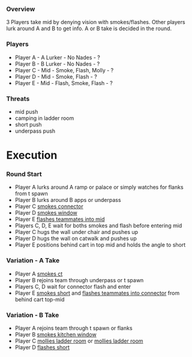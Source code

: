 ### Overview
3 Players take mid by denying vision with smokes/flashes. Other players lurk around A and B to get info. A or B take is decided in the round.

### Players
- Player A - A Lurker - No Nades - ?
- Player B - B Lurker - No Nades - ?
- Player C - Mid - Smoke, Flash, Molly - ?
- Player D - Mid - Smoke, Flash - ?
- Player E - Mid - Flash, Smoke, Flash - ?

### Threats
- mid push
- camping in ladder room
- short push
- underpass push

# Execution
### Round Start
- Player A lurks around A ramp or palace or simply watches for flanks from t spawn
- Player B lurks around B apps or underpass
- Player C [smokes connector](https://csnades.gg/mirage/smokes/connector-from-t-spawn-b)
- Player D [smokes window](https://csnades.gg/mirage/smokes/window-from-t-spawn-d)
- Player E [flashes teammates into mid](https://csnades.gg/mirage/flashbangs/mid-from-outside-t-apts)
- Players C, D, E wait for boths smokes and flash before entering mid
- Player C hugs the wall under chair and pushes up
- Player D hugs the wall on catwalk and pushes up
- Player E positions behind cart in top mid and holds the angle to short

### Variation - A Take
- Player A [smokes ct](https://csnades.gg/mirage/smokes/ticket-booth-from-a-ramp)
- Player B rejoins team through underpass or t spawn
- Players C, D wait for connector flash and enter
- Player E [smokes short](https://csnades.gg/mirage/smokes/catwalk-from-top-mid) and [flashes teammates into connector](https://csnades.gg/mirage/flashbangs/connector-from-top-mid-boxes) from behind cart top-mid

### Variation - B Take
- Player A rejoins team through t spawn or flanks
- Player B [smokes kitchen window](https://csnades.gg/mirage/smokes/market-window-from-back-alley)
- Player C [mollies ladder room](https://csnades.gg/mirage/molotovs/top-ladder-from-under-chair) or [mollies ladder room](https://www.youtube.com/shorts/92rTYlLyTPo)
- Player D [flashes short](https://csnades.gg/mirage/flashbangs/b-short-from-catwalk)

